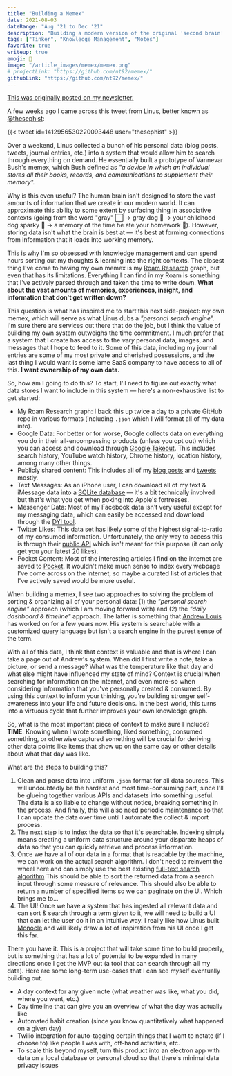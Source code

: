 ```yaml
---
title: "Building a Memex"
date: 2021-08-03
dateRange: "Aug '21 to Dec '21"
description: "Building a modern version of the original 'second brain' by synthezing multiple data sources together into a cohesive system to search through my cruft of information."
tags: ["Tinker", "Knowledge Management", "Notes"]
favorite: true
writeup: true
emoji: 🧠
image: "/article_images/memex/memex.png"
# projectLink: "https://github.com/nt92/memex/"
githubLink: "https://github.com/nt92/memex/"
---
```


[This was originally posted on my newsletter.](https://tinyletter.com/nikhilthota/letters/s02-e05-on-booling-knowledge-management-tooling)

A few weeks ago I came across this tweet from Linus, better known as [@thesephist](https://twitter.com/thesephist):

{{< tweet id=1412956530220093448 user="thesephist" >}}

Over a weekend, Linus collected a bunch of his personal data (blog posts, tweets, journal entries, etc.) into a system that would allow him to search through everything on demand. He essentially built a prototype of Vannevar Bush's memex, which Bush defined as *"a device in which an individual stores all their books, records, and communications to supplement their memory".*

Why is this even useful? The human brain isn't designed to store the vast amounts of information that we create in our modern world. It can approximate this ability to some extent by surfacing thing in associative contexts (going from the word "gray" ⬜️ -> gray dog 🐩 -> your childhood dog sparky 🥺 -> a memory of the time he ate your homework 🧾). However, storing data isn't what the brain is best at — it's best at forming connections from information that it loads into working memory.

This is why I'm so obsessed with knowledge management and can spend hours sorting out my thoughts & learning into the right contexts. The closest thing I've come to having my own memex is my [Roam Research](https://roamresearch.com/) graph, but even that has its limitations. Everything I can find in my Roam is something that I've actively parsed through and taken the time to write down. **What about the vast amounts of memories, experiences, insight, and information that don't get written down?**

This question is what has inspired me to start this next side-project: my own memex, which will serve as what Linus dubs a *"personal search engine".* I'm sure there are services out there that do the job, but I think the value of building my own system outweighs the time commitment. I much prefer that a system that I create has access to the *very* personal data, images, and messages that I hope to feed to it. Some of this data, including my journal entries are some of my most private and cherished possessions, and the last thing I would want is some lame SaaS company to have access to all of this. **I want ownership of my own data.**

So, how am I going to do this? To start, I'll need to figure out exactly what data stores I want to include in this system — here's a non-exhaustive list to get started:

* My Roam Research graph: I back this up twice a day to a private GitHub repo in various formats (including `.json` which I will format all of my data into).
* Google Data: For better or for worse, Google collects data on everything you do in their all-encompassing products (unless you opt out) which you can access and download through [Google Takeout](https://takeout.google.com/). This includes search history, YouTube watch history, Chrome history, location history, among many other things.
* Publicly shared content: This includes all of my [blog posts](https://nikhilthota.com/) and [tweets](https://twitter.com/nikhilthota) mostly.
* Text Messages: As an iPhone user, I can download all of my text & iMessage data into a [SQLite database](https://spin.atomicobject.com/2020/05/22/search-imessage-sql/) — it's a bit technically involved but that's what you get when poking into Apple's fortresses.
* Messenger Data: Most of my Facebook data isn't very useful except for my messaging data, which can easily be accessed and download through the [DYI tool](https://www.facebook.com/dyi/).
* Twitter Likes: This data set has likely some of the highest signal-to-ratio of my consumed information. Unfortunately, the only way to access this is through their [public API](https://developer.twitter.com/en/docs/twitter-api/v1/tweets/post-and-engage/api-reference/get-favorites-list) which isn't meant for this purpose (it can only get you your latest 20 likes).
* Pocket Content: Most of the interesting articles I find on the internet are saved to [Pocket](https://getpocket.com/). It wouldn't make much sense to index every webpage I've come across on the internet, so maybe a curated list of articles that I've actively saved would be more useful.

When building a memex, I see two approaches to solving the problem of sorting & organizing all of your personal data: (1) the *"personal search engine"* approach (which I am moving forward with) and (2) the *"daily dashboard & timeline"* approach. The latter is something that [Andrew Louis](https://hyfen.net/memex) has worked on for a few years now. His system is searchable with a customized query language but isn't a search engine in the purest sense of the term.

With all of this data, I think that context is valuable and that is where I can take a page out of Andrew's system. When did I first write a note, take a picture, or send a message? What was the temperature like that day and what else might have influenced my state of mind? Context is crucial when searching for information on the internet, and even more-so when considering information that you've personally created & consumed. By using this context to inform your thinking, you're building stronger self-awareness into your life and future decisions. In the best world, this turns into a virtuous cycle that further improves your own knowledge graph.

So, what is the most important piece of context to make sure I include? **TIME**. Knowing when I wrote something, liked something, consumed something, or otherwise captured something will be crucial for deriving other data points like items that show up on the same day or other details about what that day was like.

What are the steps to building this?

1. Clean and parse data into uniform `.json` format for all data sources. This will undoubtedly be the hardest and most time-consuming part, since I'll be glueing together various APIs and datasets into something useful. The data is also liable to change without notice, breaking something in the process. And finally, this will also need periodic maintenance so that I can update the data over time until I automate the collect & import process.
2. The next step is to index the data so that it's searchable. [Indexing](https://sibelius.substack.com/p/human-search-engine) simply means creating a uniform data structure around your disparate heaps of data so that you can quickly retrieve and process information.
3. Once we have all of our data in a format that is readable by the machine, we can work on the actual search algorithm. I don't need to reinvent the wheel here and can simply use the best existing [full-text search algorithm](https://en.wikipedia.org/wiki/Full-text_search) This should be able to sort the returned data from a search input through some measure of relevance. This should also be able to return a number of specified items so we can paginate on the UI. Which brings me to...
4. The UI! Once we have a system that has ingested all relevant data and can sort & search through a term given to it, we will need to build a UI that can let the user do it in an intuitive way. I really like how Linus built [Monocle](https://monocle.surge.sh/) and will likely draw a lot of inspiration from his UI once I get this far.

There you have it. This is a project that will take some time to build properly, but is something that has a lot of potential to be expanded in many directions once I get the MVP out (a tool that can search through all my data). Here are some long-term use-cases that I can see myself eventually building out.

* A day context for any given note (what weather was like, what you did, where you went, etc.)
* Day timeline that can give you an overview of what the day was actually like
* Automated habit creation (since you know quantitatively what happened on a given day)
* Twilio integration for auto-tagging certain things that I want to notate (if I choose to) like people I was with, off-hand activities, etc.
* To scale this beyond myself, turn this product into an electron app with data on a local database or personal cloud so that there's minimal data privacy issues